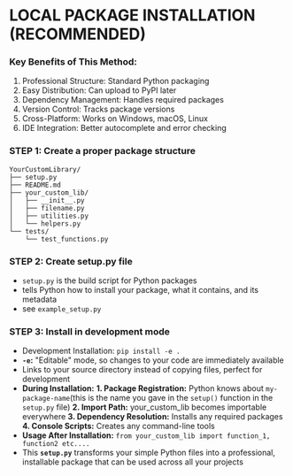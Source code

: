 # LOCAL PACKAGE INSTALLATION (RECOMMENDED)


### Key Benefits of This Method:
1. Professional Structure: Standard Python packaging
2. Easy Distribution: Can upload to PyPI later
3. Dependency Management: Handles required packages
4. Version Control: Tracks package versions
5. Cross-Platform: Works on Windows, macOS, Linux
6. IDE Integration: Better autocomplete and error checking


### STEP 1: Create a proper package structure

```
YourCustomLibrary/
├── setup.py
├── README.md
├── your_custom_lib/
│   ├── __init__.py
│   ├── filename.py
│   ├── utilities.py
│   └── helpers.py
└── tests/
    └── test_functions.py
```

### STEP 2: Create setup.py file
- `setup.py` is the build script for Python packages
- tells Python how to install your package, what it contains, and its metadata
- see `example_setup.py`

### STEP 3: Install in development mode
- Development Installation: `pip install -e .`
- **`-e`:** "Editable" mode, so changes to your code are immediately available
- Links to your source directory instead of copying files, perfect for development
- **During Installation:**
    **1. Package Registration:** Python knows about `my-package-name`(this is the name you gave in the `setup()` function in the `setup.py` file)
    **2. Import Path:** your_custom_lib becomes importable everywhere
    **3. Dependency Resolution:** Installs any required packages
    **4. Console Scripts:** Creates any command-line tools
- **Usage After Installation:** `from your_custom_lib import function_1, function2 etc....`
- This **`setup.py`** transforms your simple Python files into a professional, installable package that can be used across all your projects